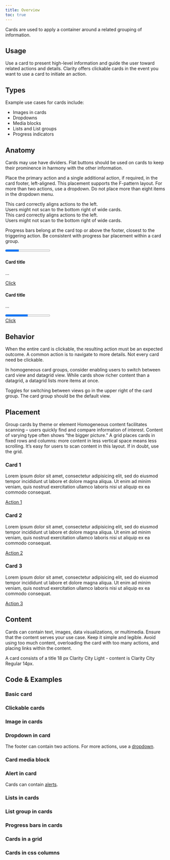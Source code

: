 ```yaml
---
title: Overview
toc: true
---
```


Cards are used to apply a container around a related grouping of information.

## Usage

Use a card to present high-level information and guide the user toward related actions and details. Clarity offers clickable cards in the event you want to use a card to initiate an action.

## Types

Example use cases for cards include:

- Images in cards
- Dropdowns
- Media blocks
- Lists and List groups
- Progress indicators

## Anatomy

Cards may use have dividers. Flat buttons should be used on cards to keep their prominence in harmony with the other information.

Place the primary action and a single additional action, if required, in the card footer, left-aligned. This placement supports the F-pattern layout. For more than two actions, use a dropdown. Do not place more than eight items in the dropdown menu.

<div class="clr-row">

<div class="clr-col-sm-12 clr-col-lg-6 doc-do">
<ClrImage class="doc-example" title="Do align card actions to the left" src="/images/components/card/buttons_in_cards_2.png" align="center" />
This card correctly aligns actions to the left.
</div>

<div class="clr-col-sm-12 clr-col-lg-6 doc-dont">
<ClrImage class="doc-example" title="Don't align buttons to right" src="/images/components/card/buttons_in_cards_1.png" align="center" />
Users might not scan to the bottom right of wide cards.
</div>

</div>

<div class="clr-row">

<div class="clr-col-sm-12 clr-col-lg-6 doc-do">
<ClrImage class="doc-example" title="Do align card actions to the left" src="/images/components/card/buttons_in_cards_2.png" align="center" />
This card correctly aligns actions to the left.
</div>

<div class="clr-col-sm-12 clr-col-lg-6 doc-dont">
<ClrImage class="doc-example" title="Don't align buttons to right" src="/images/components/card/buttons_in_cards_1.png" align="center" />
Users might not scan to the bottom right of wide cards.
</div>

<div class="clr-col-sm-12 clr-col-lg-6">

Progress bars belong at the card top or above the footer, closest to the triggering action. Be consistent with progress bar placement within a card group.

</div>

<div class="clr-col-sm-12 clr-col-lg-6">

<div class="clr-row">
    <div class="clr-col-6">
        <div class="card">
            <div class="card-block">
                <div class="progress top">
                    <progress value="30" max="100"></progress>
                </div>
                <h4 class="card-title">Card title</h4>
                <p class="card-text">...</p>
            </div>
            <div class="card-footer">
                <a href="javascript://" class="card-link">Click</a>
            </div>
        </div>
    </div>
    <div class="clr-col-6">
        <div class="card">
            <div class="card-block">
                <h4 class="card-title">Card title</h4>
                <p class="card-text">...</p>
            </div>
            <div class="card-footer">
                <div class="progress">
                    <progress value="50" max="100"></progress>
                </div>
                <a href="javascript://" class="card-link">Click</a>
            </div>
        </div>
    </div>
</div>

</div>
</div>

## Behavior

When the entire card is clickable, the resulting action must be an expected outcome. A common action is to navigate to more details. Not every card need be clickable.

In homogeneous card groups, consider enabling users to switch between card view and datagrid view. While cards show richer content than a datagrid, a datagrid lists more items at once.

Toggles for switching between views go in the upper right of the card group. The card group should be the default view.

## Placement

Group cards by theme or element
Homogeneous content facilitates scanning – users quickly find and compare information of interest. Content of varying type often shows “the bigger picture.” A grid places cards in fixed rows and columns: more content in less vertical space means less scrolling. It’s easy for users to scan content in this layout. If in doubt, use the grid.

<div class="clr-row">
  <div class="clr-col-lg-4 clr-col-12">
    <div class="card">
      <div class="card-block">
        <h3 class="card-title">Card 1</h3>
        <p class="card-text"> Lorem ipsum dolor sit amet, consectetur adipisicing elit, sed do eiusmod tempor incididunt ut labore et dolore magna aliqua. Ut enim ad minim veniam, quis nostrud exercitation ullamco laboris nisi ut aliquip ex ea commodo consequat. </p>
      </div>
      <div class="card-footer">
        <a href="javascript://" class="btn btn-sm btn-link">Action 1</a>
      </div>
    </div>
  </div>
  <div class="clr-col-lg-4 clr-col-12">
    <div class="card">
      <div class="card-block">
        <h3 class="card-title">Card 2</h3>
        <p class="card-text"> Lorem ipsum dolor sit amet, consectetur adipisicing elit, sed do eiusmod tempor incididunt ut labore et dolore magna aliqua. Ut enim ad minim veniam, quis nostrud exercitation ullamco laboris nisi ut aliquip ex ea commodo consequat. </p>
      </div>
      <div class="card-footer">
        <a href="javascript://" class="btn btn-sm btn-link">Action 2</a>
      </div>
    </div>
  </div>
  <div class="clr-col-lg-4 clr-col-12">
    <div class="card">
      <div class="card-block">
        <h3 class="card-title">Card 3</h3>
        <p class="card-text"> Lorem ipsum dolor sit amet, consectetur adipisicing elit, sed do eiusmod tempor incididunt ut labore et dolore magna aliqua. Ut enim ad minim veniam, quis nostrud exercitation ullamco laboris nisi ut aliquip ex ea commodo consequat. </p>
      </div>
      <div class="card-footer">
        <a href="javascript://" class="btn btn-sm btn-link">Action 3</a>
      </div>
    </div>
  </div>
</div>

## Content

Cards can contain text, images, data visualizations, or multimedia. Ensure that the content serves your use case. Keep it simple and legible. Avoid using too much content, overloading the card with too many actions, and placing links within the content.

A card consists of a title 18 px Clarity City Light - content is Clarity City Regular 14px.

## Code & Examples

### Basic card

<doc-demo src="/demos/card/basic-css.html" demo="/demos/card/basic-css.html"></doc-demo>

### Clickable cards

<doc-demo src="/demos/card/clickable-css.html" demo="/demos/card/clickable-css.html"></doc-demo>

### Image in cards

<doc-demo src="/demos/card/images-css.html" demo="/demos/card/images-css.html"></doc-demo>

### Dropdown in card

The footer can contain two actions. For more actions, use a [dropdown](/components/dropdown).

<doc-demo src="/demos/card/dropdown-css.html" demo="/demos/card/dropdown-css.html"></doc-demo>

### Card media block

<doc-demo src="/demos/card/media-block-css.html" demo="/demos/card/media-block-css.html"></doc-demo>

### Alert in card

Cards can contain [alerts](/components/alert).
<doc-demo src="/demos/card/alert-css.html" demo="/demos/card/alert-css.html"></doc-demo>

### Lists in cards

<doc-demo src="/demos/card/lists-css.html" demo="/demos/card/lists-css.html"></doc-demo>

### List group in cards

<doc-demo src="/demos/card/list-group-css.html" demo="/demos/card/list-group-css.html"></doc-demo>

### Progress bars in cards

<doc-demo src="/demos/card/progress-bars-css.html" demo="/demos/card/progress-bars-css.html"></doc-demo>

### Cards in a grid

<doc-demo src="/demos/card/grid-css.html" demo="/demos/card/grid-css.html"></doc-demo>

### Cards in css columns

<doc-demo src="/demos/card/columns-css.html" demo="/demos/card/columns-css.html"></doc-demo>
